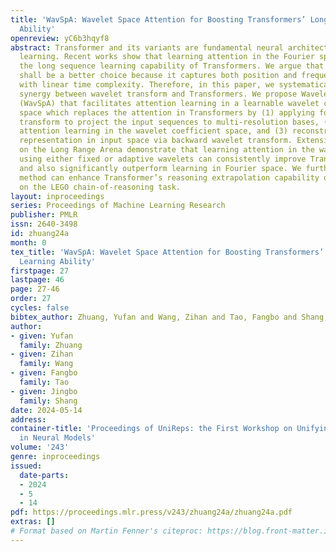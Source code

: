 ```yaml
---
title: 'WavSpA: Wavelet Space Attention for Boosting Transformers’ Long Sequence Learning
  Ability'
openreview: yC6b3hqyf8
abstract: Transformer and its variants are fundamental neural architectures in deep
  learning. Recent works show that learning attention in the Fourier space can improve
  the long sequence learning capability of Transformers. We argue that wavelet transform
  shall be a better choice because it captures both position and frequency information
  with linear time complexity. Therefore, in this paper, we systematically study the
  synergy between wavelet transform and Transformers. We propose Wavelet Space Attention
  (WavSpA) that facilitates attention learning in a learnable wavelet coefficient
  space which replaces the attention in Transformers by (1) applying forward wavelet
  transform to project the input sequences to multi-resolution bases, (2) conducting
  attention learning in the wavelet coefficient space, and (3) reconstructing the
  representation in input space via backward wavelet transform. Extensive experiments
  on the Long Range Arena demonstrate that learning attention in the wavelet space
  using either fixed or adaptive wavelets can consistently improve Transformer’s performance
  and also significantly outperform learning in Fourier space. We further show our
  method can enhance Transformer’s reasoning extrapolation capability over distance
  on the LEGO chain-of-reasoning task.
layout: inproceedings
series: Proceedings of Machine Learning Research
publisher: PMLR
issn: 2640-3498
id: zhuang24a
month: 0
tex_title: 'WavSpA: Wavelet Space Attention for Boosting Transformers’ Long Sequence
  Learning Ability'
firstpage: 27
lastpage: 46
page: 27-46
order: 27
cycles: false
bibtex_author: Zhuang, Yufan and Wang, Zihan and Tao, Fangbo and Shang, Jingbo
author:
- given: Yufan
  family: Zhuang
- given: Zihan
  family: Wang
- given: Fangbo
  family: Tao
- given: Jingbo
  family: Shang
date: 2024-05-14
address:
container-title: 'Proceedings of UniReps: the First Workshop on Unifying Representations
  in Neural Models'
volume: '243'
genre: inproceedings
issued:
  date-parts:
  - 2024
  - 5
  - 14
pdf: https://proceedings.mlr.press/v243/zhuang24a/zhuang24a.pdf
extras: []
# Format based on Martin Fenner's citeproc: https://blog.front-matter.io/posts/citeproc-yaml-for-bibliographies/
---
```

